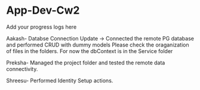 # App-Dev-Cw2
Add your progress logs here

Aakash- Databse Connection Update -> Connected the remote PG database and performed CRUD with dummy models
Please check the oraganization of files in the folders. For now the dbContext is in the Service folder

Preksha- Managed the project folder and tested the remote data connectivity.

Shreesu- Performed Identity Setup actions.